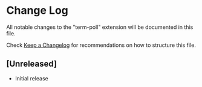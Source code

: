 # Change Log

All notable changes to the "term-poll" extension will be documented in this file.

Check [Keep a Changelog](http://keepachangelog.com/) for recommendations on how to structure this file.

## [Unreleased]

- Initial release
